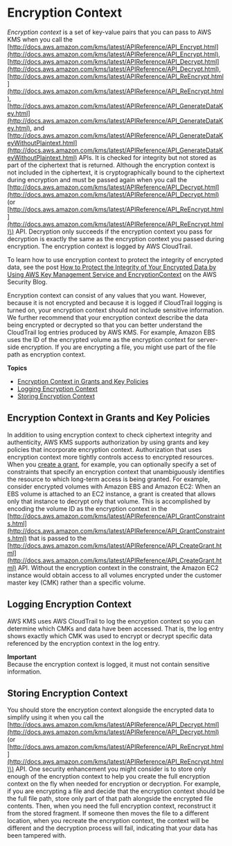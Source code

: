 # Encryption Context<a name="encryption-context"></a>

*Encryption context* is a set of key\-value pairs that you can pass to AWS KMS when you call the [http://docs.aws.amazon.com/kms/latest/APIReference/API_Encrypt.html](http://docs.aws.amazon.com/kms/latest/APIReference/API_Encrypt.html), [http://docs.aws.amazon.com/kms/latest/APIReference/API_Decrypt.html](http://docs.aws.amazon.com/kms/latest/APIReference/API_Decrypt.html), [http://docs.aws.amazon.com/kms/latest/APIReference/API_ReEncrypt.html](http://docs.aws.amazon.com/kms/latest/APIReference/API_ReEncrypt.html), [http://docs.aws.amazon.com/kms/latest/APIReference/API_GenerateDataKey.html](http://docs.aws.amazon.com/kms/latest/APIReference/API_GenerateDataKey.html), and [http://docs.aws.amazon.com/kms/latest/APIReference/API_GenerateDataKeyWithoutPlaintext.html](http://docs.aws.amazon.com/kms/latest/APIReference/API_GenerateDataKeyWithoutPlaintext.html) APIs\. It is checked for integrity but not stored as part of the ciphertext that is returned\. Although the encryption context is not included in the ciphertext, it is cryptographically bound to the ciphertext during encryption and must be passed again when you call the [http://docs.aws.amazon.com/kms/latest/APIReference/API_Decrypt.html](http://docs.aws.amazon.com/kms/latest/APIReference/API_Decrypt.html) \(or [http://docs.aws.amazon.com/kms/latest/APIReference/API_ReEncrypt.html](http://docs.aws.amazon.com/kms/latest/APIReference/API_ReEncrypt.html)\) API\. Decryption only succeeds if the encryption context you pass for decryption is exactly the same as the encryption context you passed during encryption\. The encryption context is logged by AWS CloudTrail\.

To learn how to use encryption context to protect the integrity of encrypted data, see the post [How to Protect the Integrity of Your Encrypted Data by Using AWS Key Management Service and EncryptionContext](https://aws.amazon.com/blogs/security/how-to-protect-the-integrity-of-your-encrypted-data-by-using-aws-key-management-service-and-encryptioncontext/) on the AWS Security Blog\.

Encryption context can consist of any values that you want\. However, because it is not encrypted and because it is logged if CloudTrail logging is turned on, your encryption context should not include sensitive information\. We further recommend that your encryption context describe the data being encrypted or decrypted so that you can better understand the CloudTrail log entries produced by AWS KMS\. For example, Amazon EBS uses the ID of the encrypted volume as the encryption context for server\-side encryption\. If you are encrypting a file, you might use part of the file path as encryption context\.

**Topics**
+ [Encryption Context in Grants and Key Policies](#encryption-context-authorization)
+ [Logging Encryption Context](#encryption-context-auditing)
+ [Storing Encryption Context](#encryption-context-storing)

## Encryption Context in Grants and Key Policies<a name="encryption-context-authorization"></a>

In addition to using encryption context to check ciphertext integrity and authenticity, AWS KMS supports authorization by using grants and key policies that incorporate encryption context\. Authorization that uses encryption context more tightly controls access to encrypted resources\. When you [create a grant](http://docs.aws.amazon.com/kms/latest/APIReference/API_CreateGrant.html), for example, you can optionally specify a set of constraints that specify an encryption context that unambiguously identifies the resource to which long\-term access is being granted\. For example, consider encrypted volumes with Amazon EBS and Amazon EC2: When an EBS volume is attached to an EC2 instance, a grant is created that allows only that instance to decrypt only that volume\. This is accomplished by encoding the volume ID as the encryption context in the [http://docs.aws.amazon.com/kms/latest/APIReference/API_GrantConstraints.html](http://docs.aws.amazon.com/kms/latest/APIReference/API_GrantConstraints.html) that is passed to the [http://docs.aws.amazon.com/kms/latest/APIReference/API_CreateGrant.html](http://docs.aws.amazon.com/kms/latest/APIReference/API_CreateGrant.html) API\. Without the encryption context in the constraint, the Amazon EC2 instance would obtain access to all volumes encrypted under the customer master key \(CMK\) rather than a specific volume\.

## Logging Encryption Context<a name="encryption-context-auditing"></a>

AWS KMS uses AWS CloudTrail to log the encryption context so you can determine which CMKs and data have been accessed\. That is, the log entry shows exactly which CMK was used to encrypt or decrypt specific data referenced by the encryption context in the log entry\.

**Important**  
Because the encryption context is logged, it must not contain sensitive information\.

## Storing Encryption Context<a name="encryption-context-storing"></a>

You should store the encryption context alongside the encrypted data to simplify using it when you call the [http://docs.aws.amazon.com/kms/latest/APIReference/API_Decrypt.html](http://docs.aws.amazon.com/kms/latest/APIReference/API_Decrypt.html) \(or [http://docs.aws.amazon.com/kms/latest/APIReference/API_ReEncrypt.html](http://docs.aws.amazon.com/kms/latest/APIReference/API_ReEncrypt.html)\) API\. One security enhancement you might consider is to store only enough of the encryption context to help you create the full encryption context on the fly when needed for encryption or decryption\. For example, if you are encrypting a file and decide that the encryption context should be the full file path, store only part of that path alongside the encrypted file contents\. Then, when you need the full encryption context, reconstruct it from the stored fragment\. If someone then moves the file to a different location, when you recreate the encryption context, the context will be different and the decryption process will fail, indicating that your data has been tampered with\.
